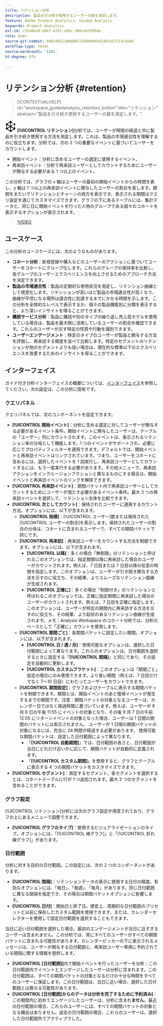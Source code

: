 ```yaml
---
title: リテンション分析
description: 製品を引き続き使用するユーザーの数を測定します。
feature: Adobe Product Analytics, Guided Analysis
keywords: Product Analytics
exl-id: c35a0ee0-e6b7-47b5-a5bc-308cde1585de
role: User
source-git-commit: bd8c9951386608572d84006bd5465e57214c56d4
workflow-type: tm+mt
source-wordcount: '1261'
ht-degree: 97%

---
```


# リテンション分析 {#retention}

<!-- markdownlint-disable MD034 -->

>[!CONTEXTUALHELP]
>id="workspace_guidedanalysis_retention_button"
>title="リテンション"
>abstract="製品を引き続き使用するユーザーの数を測定します。"

<!-- markdownlint-enable MD034 -->

![リテンション](/help/assets/icons/Retention.svg) **[!UICONTROL リテンション]**&#x200B;分析では、ユーザーが時間の経過と共に製品を引き続き使用する方法を測定します。これは、製品の市場適合性を理解するのに役立ちます。分析では、次の 2 つの重要なイベントに基づいてユーザーをカウントします。

* 開始イベント：分析に含めるユーザーの選定に使用するイベント。
* 再来訪イベント：分析で再来訪ユーザーとしてカウントするためにユーザーが関与する必要がある 1 つ以上のイベント。

この分析では、グラフの x 軸はユーザーの最初の開始イベントからの時間を表し、y 軸は 1 つ以上の再来訪イベントに関与したユーザーの割合を表します。期間をまたいでリテンションとチャーンの両方を表示でき、表示される期間はクエリ設定を通じてカスタマイズできます。グラフの下にあるテーブルには、集計データと、同じ日に開始イベントを行った人物のグループである個々のコホートを表示するオプションが表示されます。

>[!VIDEO](https://video.tv.adobe.com/v/3435779/?quality=12&learn=on&captions=jpn)


## ユースケース

この分析のユースケースには、次のようなものがあります。

* **コホート分析**：新規登録や購入などのユーザーのアクションに基づいてユーザーをコホートにグループ化します。これらのグループの保持率を比較し、各グループのユーザーエクスペリエンスを向上させるためのアプローチ方法を決定できます。
* **製品の市場適合性**：製品の定期的な使用状況を測定し、リテンション曲線として視覚化します。リテンションが高いほど製品の市場適合性が高くなり、曲線が平坦になる場所は適合性に到達するまでにかかる時間を示します。この分析を全体的なレベルで表示するか、個々の製品機能別に分類を表示すると、より深いインサイトを得ることができます。
* **購読サービス分析**：製品に購読や別のタイプの繰り返し売上高モデルを使用している場合は、製品を最大限に活用しているユーザーの割合を確認できます。これらのユーザーが示す特定の性質や行動を識別できます。
* **ユーザーエンゲージメント**：特定のタイプのユーザーが製品と関与する方法を評価し、再来訪する頻度を並べて比較します。特定のセグメントのリテンションが他のセグメントよりも低い場合は、潜在的な標準以下のエクスペリエンスを改善するためのインサイトを得ることができます。

## インターフェイス

ガイド付き分析インターフェイスの概要については、[インターフェイス](../overview.md#interface)を参照してください。次の設定は、この分析に固有です。

### クエリパネル

クエリパネルでは、次のコンポーネントを設定できます。

* **[!UICONTROL 開始イベント]**：分析に含める選定に対してユーザーが関与する必要があるイベント条件。開始イベントに関与したユーザーは、テーブルの「ユーザー」列にカウントされます。このイベントは、表示されるリテンション率の分母として機能します。1 つのイベントがサポートされ、必要に応じてプロパティフィルターを適用できます。デフォルトでは、開始イベントと再来訪イベントはリンクされています。つまり、ユーザーをコホートに含めるには、選択したイベントを 1 回実行し、再来訪ユーザーとしてカウントするには、もう一度実行する必要があります。その他メニューで、再来訪アクションをインクルージョンアクションと異なるものにする場合は、開始イベントと再来訪イベントのリンクを解除できます。
* **[!UICONTROL 再来訪イベント]**：期間バケット内で再来訪ユーザーとしてカウントするためにユーザーが満たす必要があるイベント条件。最大 3 つの再来訪イベントを選択して、リテンション全体を比較できます。
* **[!UICONTROL 次としてカウント]**：保持されたユーザーに適用するカウント方法。オプションには、以下が含まれます。
   * **[!UICONTROL 指標]**：[!UICONTROL ユーザー]数または保持された[!UICONTROL ユーザーの割合]を表示します。保持されたユーザーの割合の分母は、コホートに含まれるユーザーで、すべての期間バケットで同じです。
   * **[!UICONTROL 再来訪]**：再来訪ユーザーをカウントする方法を制御できます。オプションには、以下が含まれます。
      * **[!UICONTROL 以降]**：多くの場合「無制限」のリテンションと呼ばれるこのオプションでは、指定期間以降に再来訪した場合のユーザーがカウントされます。例えば、7 日目または 7 日目以降の任意の時間を指定します。このオプションは、ユーザーが引き続き関与する方法を示すのに役立ち、その結果、よりスムーズなリテンション曲線が生成されます。
      * **[!UICONTROL 正確に]**：多くの場合「制限付き」のリテンションと呼ばれるこのオプションでは、正確に指定期間に再来訪した場合のユーザーがカウントされます。例えば、7 日目を正確に指定します。このオプションは、ユーザーが特定の期間内に再来訪する方法を示すのに役立ち、その結果、より起伏のあるリテンション曲線が生成されます。メモ：Analysis Workspace のコホート分析では、分析のベースとして「正確に」カウントを使用します。
   * **[!UICONTROL 期間ごと]**：各期間バケットに設定したい期間。オプションには、以下が含まれます。
      * **[!UICONTROL 日 / 週 / 月]**：使用可能なオプションは、選択した日付範囲によって異なります。これらのオプションは、日付範囲を選択するときに設定する「**[!UICONTROL 間隔]**」と同じであり、その設定を自動的に更新します。
      * **[!UICONTROL カスタムブラケット]**：このオプションは「期間ごと」設定の場合にのみ使用できます。より長い期間（例えば、7 日目だけでなく 7～10 日目）にわたってユーザーをカウントできます。
   * **[!UICONTROL 期間設定]**：グラフおよびテーブルに表示する期間バケットを制御できます。期間とは、開始イベントのあと復帰イベントが発生するまでの期間です。注意：期間バケットの対象となるユーザーは、カレンダー日ではなく経過時間に基づいています。例えば、ユーザーが 9 月 6 日の午後 11:55 にイベントの対象となり、その後 9 月 7 日の午前 12:05 にリターンイベントの対象となった場合、ユーザーは 1 日間の期間のバケットには表示されません。 ユーザーが 1 日間の期間バケットの対象になるには、完全に 24 時間が経過する必要があります。 使用可能な期間バケットは、設定した日付範囲によって異なります。
      * 「**[!UICONTROL 自動期間]**」では、日付範囲の長さと、日付範囲が当日にどれだけ近いかに応じて、期間バケットが自動的に定義されます。
      * 「**[!UICONTROL カスタム期間]**」を使用すると、グラフとテーブルに表示する 4 つの期間バケットをカスタマイズできます。
* **[!UICONTROL セグメント]**：測定するセグメント。各セグメントを選択するとは、コホートテーブルに行が 1 つ追加されます。最大 3 つのセグメントを含めることができます。

### グラフ設定

[!UICONTROL リテンション]分析には次のグラフ設定が用意されており、グラフの上にあるメニューで調整できます。

* **[!UICONTROL グラフのタイプ]**：使用するビジュアライゼーションのタイプ。オプションには、「[!UICONTROL 棒グラフ]」と「[!UICONTROL 折れ線グラフ]」があります。

### 日付範囲

分析に対する目的の日付範囲。この設定には、次の 2 つのコンポーネントがあります。

* **[!UICONTROL 間隔]**：リテンションデータの表示に使用する日付の精度。有効なオプションには、「毎日」、「毎週」、「毎月」があります。同じ日付範囲に異なる間隔を指定でき、その場合は期間バケットオプションに影響します。
* **[!UICONTROL 日付]**：開始日と終了日。便宜上、周期的な日付範囲のプリセットと以前に保存したカスタム範囲を使用できます。または、カレンダーセレクターを使用して固定日付範囲を選択することもできます。

当日に近い日付範囲を選択した場合、最初のエンゲージメントが当日に近すぎるユーザーは含まれません。この分析では、常にすべてのユーザーがすべての期間バケットに含まれる可能性があります。カレンダーピッカーの下に表示されるメッセージは、ユーザーが関与する日付範囲と、再来訪ユーザー専用に予約されている間隔に関する情報を提供します。

* **[!UICONTROL [日付範囲]]**&#x200B;内で開始イベントを行ったユーザーを分析：この日付範囲内でイベントとエンゲージしたユーザーは分析に含まれます。この日付範囲は、すべての期間バケットの対象となるだけの十分な時間をすべてのユーザーに保証します。この日付範囲は、当日に近い場合、選択した日付範囲とは異なる可能性があります。
* **[!UICONTROL [日付範囲]からのデータは分析を完了するために予約済み]**：この期間内に初めてエンゲージしたユーザーは、分析に含まれ&#x200B;**ません**。最近の日付範囲の場合、これらのユーザーには、すべての期間バケットの対象となる機会はありません。過去の日付範囲の場合、これらのユーザーは、選択した日付範囲外でアクティブでした。

<!--
## Example

See below for an example of the analysis.

![Retention](../assets/retention.png)

-->